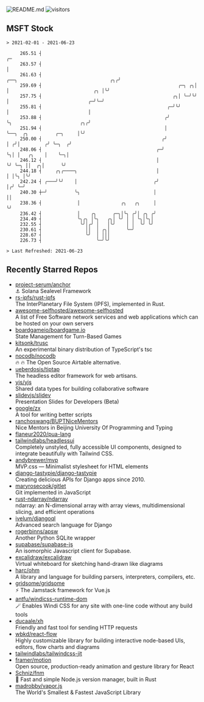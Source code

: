 ![README.md](https://github.com/Gerhut/Gerhut/workflows/README.md/badge.svg)
![visitors](https://visitors.vercel.app/Gerhut/Gerhut?token=8cf69d1f6813d272ef062726b6070c9be4ff72038cfe5a7ded7384a8da65d866)

## MSFT Stock

```
> 2021-02-01 - 2021-06-23

     265.51 ┤                                                                                                 ╭─ 
     263.57 ┤                                                                                                 │  
     261.63 ┤                                                        ╭──╮                                  ╭╮╭╯  
     259.69 ┤                                                  ╭─╮ ╭╮│  │                               ╭╮ │╰╯   
     257.75 ┤                                                ╭╮│ ╰─╯╰╯  │                             ╭─╯╰─╯     
     255.81 ┤                                              ╭─╯╰╯        │                             │          
     253.88 ┤                                             ╭╯            ╰╮                         ╭╮╭╯          
     251.94 ┤                                             │              ╰──╮  ╭╮          ╭─╮     │╰╯           
     250.00 ┤                                            ╭╯                 │ ╭╯│         ╭╯ ╰─╮  ╭╯             
     248.06 ┤                                          ╭─╯                  ╰╮│ │   ╭╮    │    ╰─╮│              
     246.12 ┤                                          │                     ╰╯ ╰─╮ ││  ╭╮│      ╰╯              
     244.18 ┤     ╭╮╭────╮                             │                          │ │╰╮ │╰╯                      
     242.24 ┤ ╭───╯╰╯    │                            ╭╯                          │╭╯ ╰─╯                        
     240.30 ┼─╯          ╰╮                           │                           ││                             
     238.36 ┤             │               ╭╮   ╭╮     │                           ╰╯                             
     236.42 ┤             │    ╭╮      ╭─╮│╰╮ ╭╯│ ╭╮ ╭╯                                                          
     234.49 ┤             ╰╮╭╮ │╰╮   ╭╮│ ╰╯ │ │ ╰╮│╰╮│                                                           
     232.55 ┤              ╰╯│╭╯ │   │╰╯    │ │  ╰╯ ╰╯                                                           
     230.61 ┤                ││  │ ╭╮│      ╰─╯                                                                  
     228.67 ┤                ╰╯  │ │││                                                                           
     226.73 ┤                    ╰─╯╰╯                                                                           

> Last Refreshed: 2021-06-23
```

## Recently Starred Repos

- [project-serum/anchor](https://github.com/project-serum/anchor)  
  ⚓ Solana Sealevel Framework
- [rs-ipfs/rust-ipfs](https://github.com/rs-ipfs/rust-ipfs)  
  The InterPlanetary File System (IPFS), implemented in Rust.
- [awesome-selfhosted/awesome-selfhosted](https://github.com/awesome-selfhosted/awesome-selfhosted)  
  A list of Free Software network services and web applications which can be hosted on your own servers
- [boardgameio/boardgame.io](https://github.com/boardgameio/boardgame.io)  
  State Management for Turn-Based Games
- [kitsonk/trusc](https://github.com/kitsonk/trusc)  
  An experimental binary distribution of TypeScript's tsc
- [nocodb/nocodb](https://github.com/nocodb/nocodb)  
  🔥 🔥  The Open Source Airtable alternative. 
- [ueberdosis/tiptap](https://github.com/ueberdosis/tiptap)  
  The headless editor framework for web artisans.
- [yjs/yjs](https://github.com/yjs/yjs)  
  Shared data types for building collaborative software
- [slidevjs/slidev](https://github.com/slidevjs/slidev)  
  Presentation Slides for Developers (Beta)
- [google/zx](https://github.com/google/zx)  
  A tool for writing better scripts
- [ranchoswang/BUPTNiceMentors](https://github.com/ranchoswang/BUPTNiceMentors)  
  Nice Mentors in Beijing University Of Programming and Typing 
- [flaneur2020/pua-lang](https://github.com/flaneur2020/pua-lang)  
- [tailwindlabs/headlessui](https://github.com/tailwindlabs/headlessui)  
  Completely unstyled, fully accessible UI components, designed to integrate beautifully with Tailwind CSS.
- [andybrewer/mvp](https://github.com/andybrewer/mvp)  
  MVP.css — Minimalist stylesheet for HTML elements
- [django-tastypie/django-tastypie](https://github.com/django-tastypie/django-tastypie)  
  Creating delicious APIs for Django apps since 2010.
- [maryrosecook/gitlet](https://github.com/maryrosecook/gitlet)  
  Git implemented in JavaScript
- [rust-ndarray/ndarray](https://github.com/rust-ndarray/ndarray)  
  ndarray: an N-dimensional array with array views, multidimensional slicing, and efficient operations
- [ivelum/djangoql](https://github.com/ivelum/djangoql)  
  Advanced search language for Django
- [rogerbinns/apsw](https://github.com/rogerbinns/apsw)  
  Another Python SQLite wrapper
- [supabase/supabase-js](https://github.com/supabase/supabase-js)  
  An isomorphic Javascript client for Supabase.
- [excalidraw/excalidraw](https://github.com/excalidraw/excalidraw)  
  Virtual whiteboard for sketching hand-drawn like diagrams
- [harc/ohm](https://github.com/harc/ohm)  
  A library and language for building parsers, interpreters, compilers, etc.
- [gridsome/gridsome](https://github.com/gridsome/gridsome)  
  ⚡️ The Jamstack framework for Vue.js
- [antfu/windicss-runtime-dom](https://github.com/antfu/windicss-runtime-dom)  
  🪄 Enables Windi CSS for any site with one-line code without any build tools 
- [ducaale/xh](https://github.com/ducaale/xh)  
  Friendly and fast tool for sending HTTP requests
- [wbkd/react-flow](https://github.com/wbkd/react-flow)  
  Highly customizable library for building interactive node-based UIs, editors, flow charts and diagrams 
- [tailwindlabs/tailwindcss-jit](https://github.com/tailwindlabs/tailwindcss-jit)  
- [framer/motion](https://github.com/framer/motion)  
  Open source, production-ready animation and gesture library for React
- [Schniz/fnm](https://github.com/Schniz/fnm)  
  🚀 Fast and simple Node.js version manager, built in Rust
- [madrobby/vapor.js](https://github.com/madrobby/vapor.js)  
  The World's Smallest & Fastest JavaScript Library
